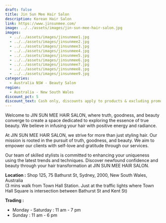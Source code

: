 ```yaml
---
draft: false
title: Jin Sun Mee Hair Salon
description: Korean Hair Salon
link: https://www.jinsunmee.com/
image: ../../assets/images/jin-sun-mee-hair-salon.jpg
images:
  - ../../assets/images/jinsunmee1.jpg
  - ../../assets/images/jinsunmee2.jpg
  - ../../assets/images/jinsunmee3.jpg
  - ../../assets/images/jinsunmee4.jpg
  - ../../assets/images/jinsunmee5.jpg
  - ../../assets/images/jinsunmee6.jpg
  - ../../assets/images/jinsunmee7.jpg
  - ../../assets/images/jinsunmee8.jpg
  - ../../assets/images/jinsunmee9.jpg
categories:
  - Australia NSW - Beauty Salon
region:
  - Australia - New South Wales
discount_pct: 5
discount_text: Cash only, discounts apply to products & excluding promotions
---
```


Welcome to JIN SUN MEE HAIR SALON, where truth, goodness, and beauty converge to create a space dedicated to exploring the essence of true beauty. We believe in infusing your hair with positive energy and radiance.

At JIN SUN MEE HAIR SALON, we strive for more than just styling hair. Our mission is rooted in the pursuit of truth, goodness, and beauty. We aim to empower our clients with self-love and gratitude through our services.

Our team of skilled stylists is committed to enhancing your uniqueness using the latest trends and techniques. Discover newfound confidence and beauty through your hair transformation at JIN SUN MEE HAIR SALON.

**Location :** Shop 125, 75 Bathurst St, Sydney, 2000, New South Wales, Australia\
(3 mins walk from Town Hall Station. Just at the traffic lights where Town Hall Square is intersection between Bathurst St and Kent St)

**Trading :**

- Monday - Saturday : 11 am - 7 pm
- Sunday : 11 am - 6 pm
